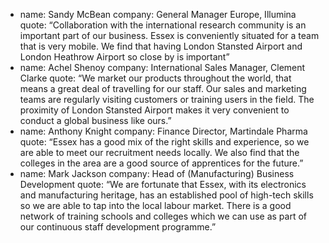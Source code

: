   - name: Sandy McBean
    company: General Manager Europe, Illumina
    quote:  “Collaboration with the international research community is an important part of our business.  Essex is conveniently situated for a team that is very mobile. We find that having London Stansted Airport and London Heathrow Airport so close by is important”
  - name: Achel Shenoy
    company: International Sales Manager, Clement Clarke
    quote: “We market our products throughout the world, that means a great deal of travelling for our staff. Our sales and marketing teams are regularly visiting customers or training users in the field. The proximity of London Stansted Airport makes it very convenient to conduct a global business like ours.”
  - name: Anthony Knight
    company: Finance Director, Martindale Pharma
    quote: “Essex has a good mix of the right skills and experience, so we are able to meet our recruitment needs locally. We also find that the colleges in the area are a good source of apprentices for the future.”
  - name: Mark Jackson
    company: Head of (Manufacturing) Business Development
    quote: “We are fortunate that Essex, with its electronics and manufacturing heritage, has an established pool of high-tech skills so we are able to tap into the local labour market.  There is a good network of training schools and colleges which we can use as part of our continuous staff development programme.”